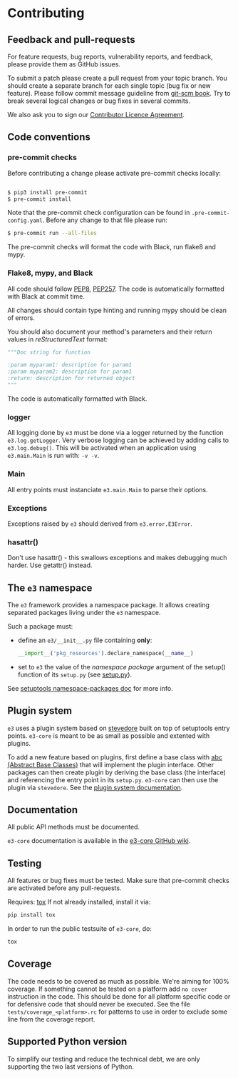 Contributing
============

Feedback and pull-requests
--------------------------

For feature requests, bug reports, vulnerability reports, and feedback, please
provide them as GitHub issues.

To submit a patch please create a pull request from your topic branch.
You should create a separate branch for each single topic (bug fix or
new feature). Please follow commit message guideline from
[git-scm book](http://git-scm.com/book/ch5-2.html). Try to break several
logical changes or bug fixes in several commits.

We also ask you to sign our [Contributor Licence Agreement](https://github.com/AdaCore/contributing-howto).

Code conventions
----------------

### pre-commit checks

Before contributing a change please activate pre-commit checks locally:

```bash

$ pip3 install pre-commit
$ pre-commit install
```

Note that the pre-commit check configuration can be found in ``.pre-commit-config.yaml``. Before any change to that file please run:

```bash
$ pre-commit run --all-files
```

The pre-commit checks will format the code with Black, run flake8 and mypy.

### Flake8, mypy, and Black

All code should follow [PEP8](https://www.python.org/dev/peps/pep-0008/),
[PEP257](https://www.python.org/dev/peps/pep-0257/). The code is automatically
formatted with Black at commit time.

All changes should contain type hinting and running mypy should be clean of
errors.

You should also document your method's parameters and their return values
in *reStructuredText* format:

```python
"""Doc string for function

:param myparam1: description for param1
:param myparam2: description for param1
:return: description for returned object
"""
```
The code is automatically formatted with Black.

### logger

All logging done by `e3` must be done via a logger returned by the function
`e3.log.getLogger`. Very verbose logging can be achieved by adding calls to
`e3.log.debug()`. This will be activated when an application using
`e3.main.Main` is run with: `-v -v`.

### Main

All entry points must instanciate `e3.main.Main` to parse their options.

### Exceptions

Exceptions raised by `e3` should derived from `e3.error.E3Error`.

### hasattr()

Don't use hasattr() - this swallows exceptions and makes debugging much
harder. Use getattr() instead.


The `e3` namespace
------------------

The `e3` framework provides a namespace package. It allows creating
separated packages living under the `e3` namespace.

Such a package must:

   * define an `e3/__init__.py` file containing **only**:

     ```python
     __import__('pkg_resources').declare_namespace(__name__)
     ```

   * set to `e3` the value of the *namespace package* argument
     of the setup() function of its ``setup.py`` (see [setup.py](setup.py)).

See [setuptools namespace-packages doc][1] for more info.

[1]: http://pythonhosted.org/setuptools/setuptools.html#namespace-packages

Plugin system
-------------

`e3` uses a plugin system based on
[stevedore](https://github.com/openstack/stevedore) built on top of setuptools
entry points. `e3-core` is meant to be as small as possible and extented with
plugins.

To add a new feature based on plugins, first define a base class with
[abc (Abstract Base Classes)](https://docs.python.org/2/library/abc.html) that
will implement the plugin interface. Other packages can then create plugin by
deriving the base class (the interface) and referencing the entry point in its
``setup.py``. `e3-core` can then use the plugin via `stevedore`. See the
[plugin system documentation](https://github.com/AdaCore/e3-core/wiki/Plugins).

Documentation
-------------

All public API methods must be documented.

`e3-core` documentation is available in the [e3-core GitHub wiki](https://github.com/AdaCore/e3-core/wiki).

Testing
-------

All features or bug fixes must be tested. Make sure that pre-commit checks are activated before any pull-requests.

Requires: [tox](https://pypi.python.org/pypi/tox)
If not already installed, install it via:

```bash
pip install tox
```

In order to run the public testsuite of `e3-core`, do:

```bash
tox
```

Coverage
--------

The code needs to be covered as much as possible. We're aiming for 100%
coverage. If something cannot be tested on a platform add `no cover`
instruction in the code. This should be done for all platform specific code or for
defensive code that should never be executed. See the file `tests/coverage_<platform>.rc` for patterns to use in order to exclude some line from the coverage report.

Supported Python version
------------------------

To simplify our testing and reduce the technical debt, we are only supporting the two
last versions of Python.

